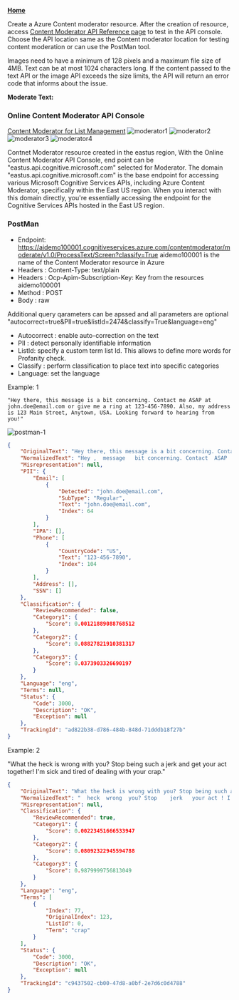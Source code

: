 [**Home**](README.md)

Create a Azure Content moderator resource. 
After the creation of resource, access [Content Moderator API Reference page](https://westus.dev.cognitive.microsoft.com/docs/services/57cf753a3f9b070c105bd2c1/operations/57cf753a3f9b070868a1f66f) to test in the API console. Choose the API location same as the Content moderator location for testing content moderation or can use the PostMan tool.

Images need to have a minimum of 128 pixels and a maximum file size of 4MB. Text can be at most 1024 characters long. If the content passed to the text API or the image API exceeds the size limits, the API will return an error code that informs about the issue.

**Moderate Text:**
### Online Content Moderator API Console ###
[Content Moderator for List Management](LIST.md)
![moderator1](images/moderator-1.png)
![moderator2](images/moderator-2.png)
![moderator3](images/moderator-3.png)
![moderator4](images/moderator-4.png)

Contnet Moderator resource created in the eastus region,
With the Online Content Moderator API Console, end point can be "eastus.api.cognitive.microsoft.com" selected for Moderator.
The domain "eastus.api.cognitive.microsoft.com" is the base endpoint for accessing various Microsoft Cognitive Services APIs, including Azure Content Moderator, specifically within the East US region. When you interact with this domain directly, you're essentially accessing the endpoint for the Cognitive Services APIs hosted in the East US region.

### PostMan ###
* Endpoint: https://aidemo100001.cognitiveservices.azure.com/contentmoderator/moderate/v1.0/ProcessText/Screen?classify=True
    aidemo100001 is the name of the Content Moderator resource in Azure
* Headers : Content-Type: text/plain
* Headers : Ocp-Apim-Subscription-Key: Key from the resources aidemo100001
* Method : POST
* Body : raw 

Additional query qarameters can be apssed and all parameters are optional "autocorrect=true&PII=true&listId=2474&classify=True&language=eng"
* Autocorrect : enable auto-correction on the text
* PII :  detect personally identifiable information
* ListId: specify a custom term list Id. This allows to define more words for Profanity check.
* Classify : perform classification to place text into specific categories
* Language: set the language 

 Example: 1

    "Hey there, this message is a bit concerning. Contact me ASAP at john.doe@email.com or give me a ring at 123-456-7890. Also, my address is 123 Main Street, Anytown, USA. Looking forward to hearing from you!"

![postman-1](images/postman-1.png.png)

```json
{
    "OriginalText": "Hey there, this message is a bit concerning. Contact me ASAP at john.doe@email.com or give me a ring at 123-456-7890. Also, my address is 123 Main Street, Anytown, USA. Looking forward to hearing from you!",
    "NormalizedText": "Hey ,  message   bit concerning. Contact  ASAP  john.doe@email.com     ring  123-456-7890. ,  address  123 Main Street, Anytown, USA. Looking forward  hearing  you!",
    "Misrepresentation": null,
    "PII": {
        "Email": [
            {
                "Detected": "john.doe@email.com",
                "SubType": "Regular",
                "Text": "john.doe@email.com",
                "Index": 64
            }
        ],
        "IPA": [],
        "Phone": [
            {
                "CountryCode": "US",
                "Text": "123-456-7890",
                "Index": 104
            }
        ],
        "Address": [],
        "SSN": []
    },
    "Classification": {
        "ReviewRecommended": false,
        "Category1": {
            "Score": 0.00121889088768512
        },
        "Category2": {
            "Score": 0.08827821910381317
        },
        "Category3": {
            "Score": 0.0373903326690197
        }
    },
    "Language": "eng",
    "Terms": null,
    "Status": {
        "Code": 3000,
        "Description": "OK",
        "Exception": null
    },
    "TrackingId": "ad822b38-d786-484b-848d-71dddb18f27b"
}
```
Example: 2

"What the heck is wrong with you? Stop being such a jerk and get your act together! I'm sick and tired of dealing with your crap."

```json
{
    "OriginalText": "What the heck is wrong with you? Stop being such a jerk and get your act together! I'm sick and tired of dealing with your crap.",
    "NormalizedText": "  heck  wrong  you? Stop    jerk   your act ! I'm sick  tired  dealing  your crap.",
    "Misrepresentation": null,
    "Classification": {
        "ReviewRecommended": true,
        "Category1": {
            "Score": 0.00223451666533947
        },
        "Category2": {
            "Score": 0.08092322945594788
        },
        "Category3": {
            "Score": 0.9879999756813049
        }
    },
    "Language": "eng",
    "Terms": [
        {
            "Index": 77,
            "OriginalIndex": 123,
            "ListId": 0,
            "Term": "crap"
        }
    ],
    "Status": {
        "Code": 3000,
        "Description": "OK",
        "Exception": null
    },
    "TrackingId": "c9437502-cb00-47d8-a0bf-2e7d6c0d4788"
}
```